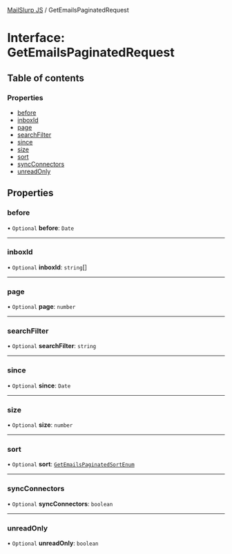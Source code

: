 [MailSlurp JS](../README.md) / GetEmailsPaginatedRequest

# Interface: GetEmailsPaginatedRequest

## Table of contents

### Properties

- [before](GetEmailsPaginatedRequest.md#before)
- [inboxId](GetEmailsPaginatedRequest.md#inboxid)
- [page](GetEmailsPaginatedRequest.md#page)
- [searchFilter](GetEmailsPaginatedRequest.md#searchfilter)
- [since](GetEmailsPaginatedRequest.md#since)
- [size](GetEmailsPaginatedRequest.md#size)
- [sort](GetEmailsPaginatedRequest.md#sort)
- [syncConnectors](GetEmailsPaginatedRequest.md#syncconnectors)
- [unreadOnly](GetEmailsPaginatedRequest.md#unreadonly)

## Properties

### before

• `Optional` **before**: `Date`

___

### inboxId

• `Optional` **inboxId**: `string`[]

___

### page

• `Optional` **page**: `number`

___

### searchFilter

• `Optional` **searchFilter**: `string`

___

### since

• `Optional` **since**: `Date`

___

### size

• `Optional` **size**: `number`

___

### sort

• `Optional` **sort**: [`GetEmailsPaginatedSortEnum`](../enums/GetEmailsPaginatedSortEnum.md)

___

### syncConnectors

• `Optional` **syncConnectors**: `boolean`

___

### unreadOnly

• `Optional` **unreadOnly**: `boolean`
